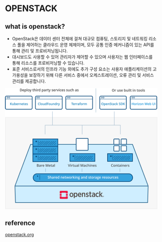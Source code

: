 # OPENSTACK

## what is openstack?

- OpenStack은 데이터 센터 전체에 걸쳐 대규모 컴퓨팅, 스토리지 및 네트워킹 리소스 풀을 제어하는 ​​클라우드 운영 체제이며, 모두 공통 인증 메커니즘이 있는 API를 통해 관리 및 프로비저닝됩니다.  
- 대시보드도 사용할 수 있어 관리자가 제어할 수 있으며 사용자는 웹 인터페이스를 통해 리소스를 프로비저닝할 수 있습니다.  
- 표준 서비스로서의 인프라 기능 외에도 추가 구성 요소는 사용자 애플리케이션의 고가용성을 보장하기 위해 다른 서비스 중에서 오케스트레이션, 오류 관리 및 서비스 관리를 제공합니다.  

![ex_screenshot](../20.images/svg/overview-diagram-new(openstack).svg)  

## reference

[openstack.org](https://www.openstack.org/software/)  

